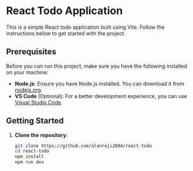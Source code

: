 # React Todo Application

This is a simple React todo application built using Vite. Follow the instructions below to get started with the project.

## Prerequisites

Before you can run this project, make sure you have the following installed on your machine:

- **Node.js**: Ensure you have Node.js installed. You can download it from [nodejs.org](https://nodejs.org/).
- **VS Code** (Optional): For a better development experience, you can use [Visual Studio Code](https://code.visualstudio.com/).

## Getting Started

1. **Clone the repository**:

   ```bash
   git clone https://github.com/alanreji2004/react-todo
   cd react-todo
   npm install
   npm run dev
